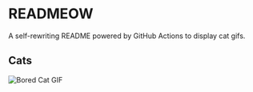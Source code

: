 # READMEOW

A self-rewriting README powered by GitHub Actions to display cat gifs.

## Cats

![Bored Cat GIF](https://media4.giphy.com/media/mlvseq9yvZhba/200.gif?cid=9acd02da88l59t0shuw7nn252trfob4n1d1inuzldr3d756a&ep=v1_gifs_search&rid=200.gif&ct=g)
